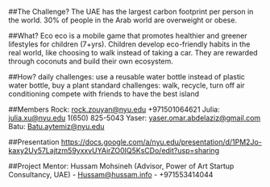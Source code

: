 ##The Challenge?
The UAE has the largest carbon footprint per person in the world. 30% of people in the Arab world are overweight or obese.

##What?
Eco eco is a mobile game that promotes healthier and greener lifestyles for children (7+yrs). Children develop eco-friendly habits in the real world, like choosing to walk instead of taking a car. They are rewarded through coconuts and build their own ecosystem.
 
##How?
daily challenges: use a reusable water bottle instead of plastic water bottle, buy a plant
standard challenges: walk, recycle, turn off air conditioning
compete with friends to have the best island
 
##Members
 Rock: rock.zouyan@nyu.edu +971501064621
 Julia: julia.xu@nyu.edu 1(650) 825-5043
 Yaser: yaser.omar.abdelaziz@gmail.com
 Batu: Batu.aytemiz@nyu.edu
 
##Presentation
https://docs.google.com/a/nyu.edu/presentation/d/1PM2Jo-kaxy2Uy57Lajtzm59yxxvUYAirZO0IQ5KsCDo/edit?usp=sharing
 
##Project Mentor: 
 Hussam Mohsineh (Advisor, Power of Art Startup Consultancy, UAE) - Hussam@hussam.info - +971553414044
